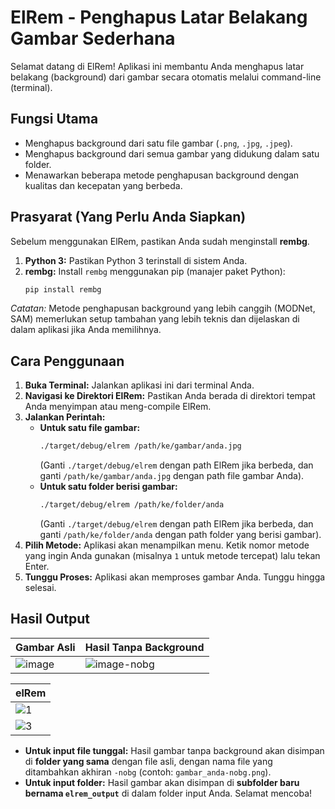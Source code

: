 # ElRem - Penghapus Latar Belakang Gambar Sederhana
Selamat datang di ElRem! Aplikasi ini membantu Anda menghapus latar belakang (background) dari gambar secara otomatis melalui command-line (terminal).
## Fungsi Utama
*   Menghapus background dari satu file gambar (`.png`, `.jpg`, `.jpeg`).
*   Menghapus background dari semua gambar yang didukung dalam satu folder.
*   Menawarkan beberapa metode penghapusan background dengan kualitas dan kecepatan yang berbeda.
## Prasyarat (Yang Perlu Anda Siapkan)
Sebelum menggunakan ElRem, pastikan Anda sudah menginstall **rembg**.
1.  **Python 3:** Pastikan Python 3 terinstall di sistem Anda.
2.  **rembg:** Install `rembg` menggunakan pip (manajer paket Python):
    ```bash
    pip install rembg
    ```
*Catatan:* Metode penghapusan background yang lebih canggih (MODNet, SAM) memerlukan setup tambahan yang lebih teknis dan dijelaskan di dalam aplikasi jika Anda memilihnya.
## Cara Penggunaan
1.  **Buka Terminal:** Jalankan aplikasi ini dari terminal Anda.
2.  **Navigasi ke Direktori ElRem:** Pastikan Anda berada di direktori tempat Anda menyimpan atau meng-compile ElRem.
3.  **Jalankan Perintah:**
    *   **Untuk satu file gambar:**
        ```bash
        ./target/debug/elrem /path/ke/gambar/anda.jpg 
        ```
        (Ganti `./target/debug/elrem` dengan path ElRem jika berbeda, dan ganti `/path/ke/gambar/anda.jpg` dengan path file gambar Anda).
    *   **Untuk satu folder berisi gambar:**
        ```bash
        ./target/debug/elrem /path/ke/folder/anda
        ```
        (Ganti `./target/debug/elrem` dengan path ElRem jika berbeda, dan ganti `/path/ke/folder/anda` dengan path folder yang berisi gambar).
4.  **Pilih Metode:** Aplikasi akan menampilkan menu. Ketik nomor metode yang ingin Anda gunakan (misalnya `1` untuk metode tercepat) lalu tekan Enter.
5.  **Tunggu Proses:** Aplikasi akan memproses gambar Anda. Tunggu hingga selesai.
## Hasil Output

| Gambar Asli | Hasil Tanpa Background |
|-------------|------------------------|
| ![image](https://github.com/user-attachments/assets/78217015-9052-44e9-95b3-b396986b3dbe) | ![image-nobg](https://github.com/user-attachments/assets/6aaa812a-3c93-4e4c-badb-5f94a9ef47c5) |

| elRem |
|----------------------|
| ![1](https://github.com/user-attachments/assets/c6fde819-a85a-44be-b377-3cfec15ecb14) |
| ![3](https://github.com/user-attachments/assets/e2adc9a9-4a2f-427b-a2c4-181ec690c02e) |

*   **Untuk input file tunggal:** Hasil gambar tanpa background akan disimpan di **folder yang sama** dengan file asli, dengan nama file yang ditambahkan akhiran `-nobg` (contoh: `gambar_anda-nobg.png`).
*   **Untuk input folder:** Hasil gambar akan disimpan di **subfolder baru bernama `elrem_output`** di dalam folder input Anda.
Selamat mencoba!
